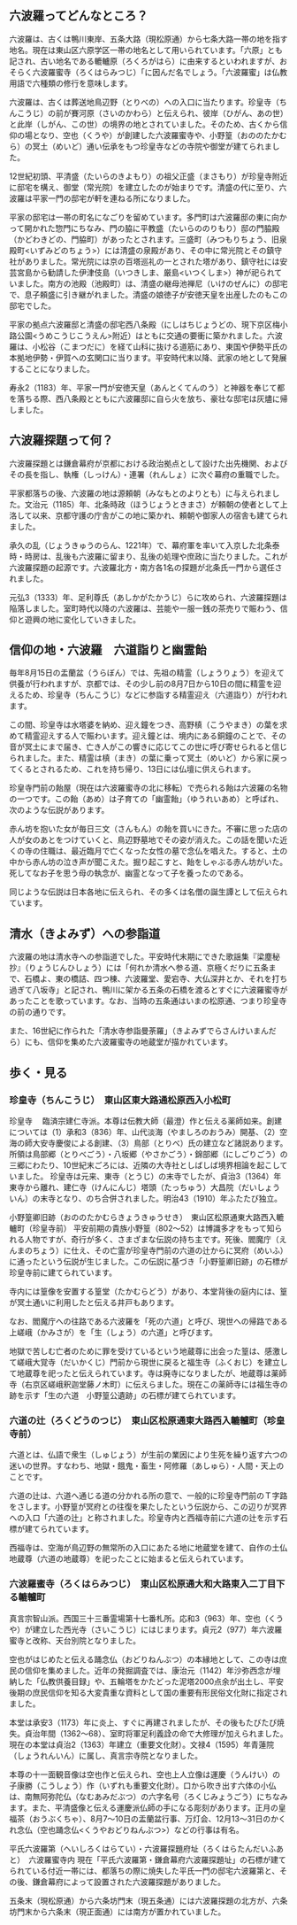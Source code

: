 ## 六波羅ってどんなところ？

六波羅は、古くは鴨川東岸、五条大路（現松原通）から七条大路一帯の地を指す地名。現在は東山区六原学区一帯の地名として用いられています。「六原」とも記され、古い地名である轆轤原（ろくろがはら）に由来するといわれますが、おそらく六波羅蜜寺（ろくはらみつじ）「に因んだ名でしょう。「六波羅蜜」は仏教用語で六種類の修行を意味します。

六波羅は、古くは葬送地鳥辺野（とりべの）への入口に当たります。珍皇寺（ちんこうじ）の前が賽河原（さいのかわら）と伝えられ、彼岸（ひがん、あの世）と此岸（しがん、この世）の境界の地とされていました。そのため、古くから信仰の場となり、空也（くうや）が創建した六波羅蜜寺や、小野篁（おののたかむら）の冥土（めいど）通い伝承をもつ珍皇寺などの寺院や御堂が建てられました。

12世紀初頭、平清盛（たいらのきよもり）の祖父正盛（まさもり）が珍皇寺附近に邸宅を構え、御堂（常光院）を建立したのが始まりです。清盛の代に至り、六波羅は平家一門の邸宅が軒を連ねる所になりました。

平家の邸宅は一帯の町名になごりを留めています。多門町は六波羅邸の東に向かって開かれた惣門にちなみ、門の脇に平教盛（たいらののりもり）邸の門脇殿（かどわきどの、門脇町）があったとされます。三盛町（みつもりちょう、旧泉殿町<いずみどのちょう>）には清盛の泉殿があり、その中に常光院とその鎮守社がありました。常光院には京の百塔巡礼の一とされた塔があり、鎮守社には安芸宮島から勧請した伊津伎島（いつきしま、厳島<いつくしま>）神が祀られていました。南方の池殿（池殿町）は、清盛の継母池禅尼（いけのぜんに）の邸宅で、息子頼盛に引き継がれました。清盛の娘徳子が安徳天皇を出産したのもこの邸宅でした。

平家の拠点六波羅邸と清盛の邸宅西八条殿（にしはちじょうどの、現下京区梅小路公園<うめこうじこうえん>附近）はともに交通の要衝に築かれました。六波羅は、小松谷（こまつだに）を経て山科に抜ける道筋にあり、東国や伊勢平氏の本拠地伊勢・伊賀への玄関口に当ります。平安時代末以降、武家の地として発展することになりました。

寿永2（1183）年、平家一門が安徳天皇（あんとくてんのう）と神器を奉じて都を落ちる際、西八条殿とともに六波羅邸に自ら火を放ち、豪壮な邸宅は灰燼に帰しました。

## 六波羅探題って何？

六波羅探題とは鎌倉幕府が京都における政治拠点として設けた出先機関、およびその長を指し、執権（しっけん）・連署（れんしょ）に次ぐ幕府の重職でした。

平家都落ちの後、六波羅の地は源頼朝（みなもとのよりとも）に与えられました。文治元（1185）年、北条時政（ほうじょうときまさ）が頼朝の使者として上洛して以来、京都守護の庁舎がこの地に築かれ、頼朝や御家人の宿舎も建てられました。

承久の乱（じょうきゅうのらん、1221年）で、幕府軍を率いて入京した北条泰時・時房は、乱後も六波羅に留まり、乱後の処理や庶政に当たりました。これが六波羅探題の起源です。六波羅北方・南方各1名の探題が北条氏一門から選任されました。

元弘3（1333）年、足利尊氏（あしかがたかうじ）らに攻められ、六波羅探題は陥落しました。室町時代以降の六波羅は、芸能や一服一銭の茶売りで賑わう、信仰と遊興の地に変化していきました。

## 信仰の地・六波羅　六道詣りと幽霊飴

毎年8月15日の盂蘭盆（うらぼん）では、先祖の精霊（しょうりょう）を迎えて供養が行われますが、京都では、その少し前の8月7日から10日の間に精霊を迎えるため、珍皇寺（ちんこうじ）などに参詣する精霊迎え（六道詣り）が行われます。

この間、珍皇寺は水塔婆を納め、迎え鐘をつき、高野槙（こうやまき）の葉を求めて精霊迎えする人で賑わいます。迎え鐘とは、境内にある銅鐘のことで、その音が冥土にまで届き、亡き人がこの響きに応じてこの世に呼び寄せられると信じられました。また、精霊は槙（まき）の葉に乗って冥土（めいど）から家に戻ってくるとされるため、これを持ち帰り、13日には仏壇に供えられます。

珍皇寺門前の飴屋（現在は六波羅蜜寺の北に移転）で売られる飴は六波羅の名物の一つです。この飴（あめ）は子育ての「幽霊飴」（ゆうれいあめ）と呼ばれ、次のような伝説があります。

赤ん坊を抱いた女が毎日三文（さんもん）の飴を買いにきた。不審に思った店の人が女のあとをつけていくと、鳥辺野墓地でその姿が消えた。この話を聞いた近くの寺の住職は、最近臨月で亡くなった女性の墓で念仏を唱えた。すると、土の中から赤ん坊の泣き声が聞こえた。掘り起こすと、飴をしゃぶる赤ん坊がいた。死してなお子を思う母の執念が、幽霊となって子を養ったのである。

同じような伝説は日本各地に伝えられ、その多くは名僧の誕生譚として伝えられています。

## 清水（きよみず）への参詣道

六波羅の地は清水寺への参詣道でした。平安時代末期にできた歌謡集『梁塵秘抄』（りょうじんひしょう）には「何れか清水へ参る道、京極くだりに五条まで、石橋よ、東の橋詰、四つ棟、六波羅堂、愛宕寺、大仏深井とか、それを打ち過ぎて八坂寺」と記され、鴨川に架かる五条の石橋を渡るとすぐに六波羅蜜寺があったことを歌っています。なお、当時の五条通はいまの松原通、つまり珍皇寺の前の通りです。

また、16世紀に作られた「清水寺参詣曼荼羅」（きよみずでらさんけいまんだら）にも、信仰を集めた六波羅蜜寺の地蔵堂が描かれています。

## 歩く・見る

### 珍皇寺（ちんこうじ）　東山区東大路通松原西入小松町

珍皇寺 　臨済宗建仁寺派。本尊は伝教大師（最澄）作と伝える薬師如来。創建については（1）承和3（836）年、山代淡海（やましろのおうみ）開基、（2）空海の師大安寺慶俊による創建、（3）鳥部（とりべ）氏の建立など諸説あります。所領は鳥部郷（とりべごう）・八坂郷（やさかごう）・錦部郷（にしごりごう）の三郷にわたり、10世紀末ごろには、近隣の大寺社としばしば境界相論を起こしていました。
珍皇寺は元来、東寺（とうじ）の末寺でしたが、貞治3（1364）年東寺から離れ、建仁寺（けんにんじ）塔頭（たっちゅう）大昌院（だいしょういん）の末寺となり、のち合併されました。明治43（1910）年ふたたび独立。

小野篁卿旧跡（おののたかむらきょうきゅうせき）　東山区松原通東大路西入轆轤町（珍皇寺前）
平安前期の貴族小野篁（802～52）は博識多才をもって知られる人物ですが、奇行が多く、さまざまな伝説の持ち主です。死後、閻魔庁（えんまのちょう）に仕え、その亡霊が珍皇寺門前の六道の辻からに冥府（めいふ）に通ったという伝説が生じました。この伝説に基づき「小野篁卿旧跡」の石標が珍皇寺前に建てられています。

寺内には篁像を安置する篁堂（たかむらどう）があり、本堂背後の庭内には、篁が冥土通いに利用したと伝える井戸もあります。

なお、閻魔庁への往路である六波羅を「死の六道」と呼び、現世への帰路である上嵯峨（かみさが）を「生（しょう）の六道」と呼びます。

地獄で苦しむ亡者のために罪を受けているという地蔵尊に出会った篁は、感激して嵯峨大覚寺（だいかくじ）門前から現世に戻ると福生寺（ふくおじ）を建立して地蔵尊を祀ったと伝えられています。寺は廃寺になりましたが、地蔵尊は薬師寺（右京区嵯峨釈迦堂藤ノ木町）に伝えらました。現在この薬師寺には福生寺の跡を示す「生の六道　小野篁公遺跡」の石標が建てられています。

### 六道の辻（ろくどうのつじ）　東山区松原通東大路西入轆轤町（珍皇寺前）

六道とは、仏語で衆生（しゅじょう）が生前の業因により生死を繰り返す六つの迷いの世界。すなわち、地獄・餓鬼・畜生・阿修羅（あしゅら）・人間・天上のことです。

六道の辻は、六道へ通じる道の分かれる所の意で、一般的に珍皇寺門前のＴ字路をさします。小野篁が冥府との往復を果たしたという伝説から、この辺りが冥界への入口「六道の辻」と称されました。珍皇寺内と西福寺前に六道の辻を示す石標が建てられています。

西福寺は、空海が鳥辺野の無常所の入口にあたる地に地蔵堂を建て、自作の土仏地蔵尊（六道の地蔵尊）を祀ったことに始まると伝えられています。

### 六波羅蜜寺（ろくはらみつじ）　東山区松原通大和大路東入二丁目下る轆轤町

真言宗智山派。西国三十三番霊場第十七番札所。応和3（963）年、空也（くうや）が建立した西光寺（さいこうじ）にはじまります。貞元2（977）年六波羅蜜寺と改称、天台別院となりました。

空也がはじめたと伝える踊念仏（おどりねんぶつ）の本縁地として、この寺は庶民の信仰を集めました。近年の発掘調査では、康治元（1142）年沙弥西念が埋納した「仏教供養目録」や、五輪塔をかたどった泥塔2000点余が出土し、平安後期の庶民信仰を知る大変貴重な資料として国の重要有形民俗文化財に指定されました。

本堂は承安3（1173）年に炎上、すぐに再建されましたが、その後もたびたび焼失。貞治年間（1362～68）、室町将軍足利義詮の命で大修理が加えられました。現在の本堂は貞治2（1363）年建立（重要文化財）。文禄4（1595）年青蓮院（しょうれんいん）に属し、真言宗寺院となりました。

本尊の十一面観音像は空也作と伝えられ、空也上人立像は運慶（うんけい）の子康勝（こうしょう）作（いずれも重要文化財）。口から吹き出す六体の小仏は、南無阿弥陀仏（なむあみだぶつ）の六字名号（ろくじみょうごう）にちなみます。また、平清盛像と伝える運慶派仏師の手になる彫刻があります。正月の皇福茶（おうぶくちゃ）、8月7～10日の盂蘭盆行事、万灯会、12月13～31日のかくれ念仏（空也踊念仏<くうやおどりねんぶつ>）などの行事は有名。

平氏六波羅第（へいしろくはらてい）・六波羅探題府址（ろくはらたんだいふあと）　六波羅蜜寺内
現在「平氏六波羅第・鎌倉幕府六波羅探題址」の石標が建てられている付近一帯には、都落ちの際に焼失した平氏一門の邸宅六波羅第と、その後、鎌倉幕府によって設置された六波羅探題がありました。

五条末（現松原通）から六条坊門末（現五条通）には六波羅探題の北方が、六条坊門末から六条末（現正面通）には南方が置かれていました。
